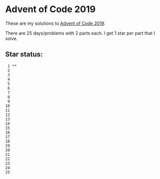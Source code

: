 # Advent of Code 2019

These are my solutions to [Advent of Code 2019](https://adventofcode.com/2019).

There are 25 days/problems with 2 parts each. I get 1 star per part that I solve.

## Star status:

```
 1 **
 2
 3
 4
 5
 6
 7
 8
 9
10
11
12
13
14
15
16
17
18
19
20
21
22
23
24
25
```
